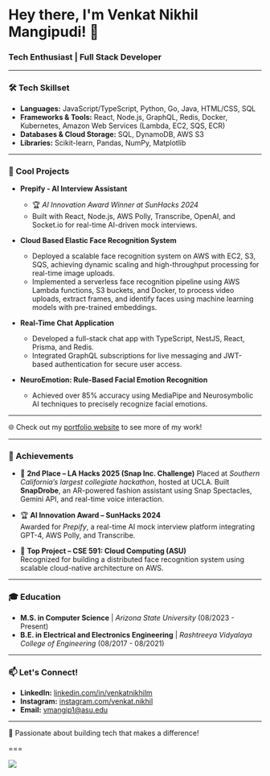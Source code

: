 # Hey there, I'm Venkat Nikhil Mangipudi! 👋

### Tech Enthusiast | Full Stack Developer 

---

### 🛠 Tech Skillset
- **Languages:** JavaScript/TypeScript, Python, Go, Java, HTML/CSS, SQL
- **Frameworks & Tools:** React, Node.js, GraphQL, Redis, Docker, Kubernetes, Amazon Web Services (Lambda, EC2, SQS, ECR)
- **Databases & Cloud Storage:** SQL, DynamoDB, AWS S3
- **Libraries:** Scikit-learn, Pandas, NumPy, Matplotlib

---

### 🌟 Cool Projects
- **Prepify - AI Interview Assistant**
  - 🏆 *AI Innovation Award Winner at SunHacks 2024*
  - Built with React, Node.js, AWS Polly, Transcribe, OpenAI, and Socket.io for real-time AI-driven mock interviews.

- **Cloud Based Elastic Face Recognition System**
  - Deployed a scalable face recognition system on AWS with EC2, S3, SQS, achieving dynamic scaling and high-throughput processing for real-time image uploads.
  - Implemented a serverless face recognition pipeline using AWS Lambda functions, S3 buckets, and Docker, to process video uploads, extract frames, and identify faces using machine learning models with pre-trained embeddings.

- **Real-Time Chat Application**
  - Developed a full-stack chat app with TypeScript, NestJS, React, Prisma, and Redis.
  - Integrated GraphQL subscriptions for live messaging and JWT-based authentication for secure user access.

- **NeuroEmotion: Rule-Based Facial Emotion Recognition**
  - Achieved over 85% accuracy using MediaPipe and Neurosymbolic AI techniques to precisely recognize facial emotions.

---

🌐 Check out my [portfolio website](https://venkatnikhilm.github.io/venkatnikhil-portfolio) to see more of my work!

---
### 🏅 Achievements
- 🥈 **2nd Place – LA Hacks 2025 (Snap Inc. Challenge)**
  Placed at *Southern California’s largest collegiate hackathon*, hosted at UCLA. Built **SnapDrobe**, an AR-powered fashion assistant using Snap Spectacles, Gemini API, and real-time voice interaction.

- 🏆 **AI Innovation Award – SunHacks 2024**  
  Awarded for *Prepify*, a real-time AI mock interview platform integrating GPT-4, AWS Polly, and Transcribe.

- 🏅 **Top Project – CSE 591: Cloud Computing (ASU)**  
  Recognized for building a distributed face recognition system using scalable cloud-native architecture on AWS.
  
---
### 🎓 Education
- **M.S. in Computer Science** | *Arizona State University* (08/2023 - Present)
- **B.E. in Electrical and Electronics Engineering** | *Rashtreeya Vidyalaya College of Engineering* (08/2017 - 08/2021)

---

### 📫 Let's Connect!
- **LinkedIn:** [linkedin.com/in/venkatnikhilm](https://linkedin.com/in/venkatnikhilm)
- **Instagram:** [instagram.com/venkat.nikhil](https://instagram.com/venkat.nikhil)
- **Email:** [vmangip1@asu.edu](mailto:vmangip1@asu.edu)

---

🚀 Passionate about building tech that makes a difference!

===

![](https://komarev.com/ghpvc/?username=venkatnikhilm)



